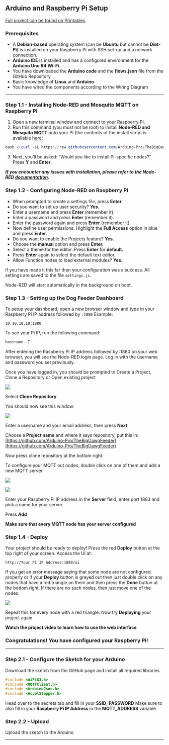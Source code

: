 ## Arduino and Raspberry Pi Setup

[Full project can be found on Printables](https://www.printables.com/model/1272698-the-big-dawg-feeder)

### Prerequisites

- A **Debian-based** operating system (can be **Ubuntu** but cannot be **Diet-Pi**) is installed on your Raspberry Pi with SSH set-up and a network connection.
- **Arduino IDE** is installed and has a configured environment for the **Arduino Uno R4 Wi-Fi**.
- You have downloaded the **Arduino code** and the **flows.json** file from the GitHub Repository
- Basic knowledge of **Linux** and **Arduino**
- You have wired the components according to the Wiring Diagram

---

### Step 1.1 - Installing Node-RED and Mosquito MQTT on Raspberry Pi

1. Open a new terminal window and connect to your Raspberry Pi.
2. Run this command (you must not be root) to install **Node-RED and Mosquito MQTT** onto your Pi (the contents of the install script is available [here](https://github.com/Arduino-Pro/The-Big-Dawg-Feeder/blob/main/install.sh): 

```powershell
bash <(curl -sL https://raw.githubusercontent.com/Arduino-Pro/TheBigDawgFeeder/main/install.sh)
```

3. Next, you’ll be asked: “Would you like to install Pi-specific nodes?” Press **Y** and **Enter**.

***If you encounter any issues with installation, please refer to the Node-RED [documentation](https://nodered.org/docs/getting-started/raspberrypi).***

### Step 1.2 - Configuring Node-RED on Raspberry Pi

- When prompted to create a settings file, press **Enter**
- Do you want to set up user security? **Yes**.
- Enter a username and press **Enter** (remember it).
- Enter a password and press **Enter** (remember it).
- Enter the password again and press **Enter** (remember it).
- Now define user permissions. Highlight the **Full Access** option in blue and press **Enter**.
- Do you want to enable the Projects feature? **Yes.**
- Choose the **manual** option and press **Enter.**
- Select a theme for the editor. Press **Enter** for **default.**
- Press **Enter** again to select the default text editor.
- Allow Function nodes to load external modules? **Yes**.

If you have made it this far then your configuration was a success. All settings are saved to the file `settings.js`.

Node-RED will start automatically in the background on boot.

### Step 1.3 - Setting up the Dog Feeder Dashboard

To setup your dashboard, open a new browser window and type in your Raspberry Pi IP address followed by `:1880` Example:

```plaintext
10.10.10.10:1880
```

To see your Pi IP, run the following command: 

```powershell
hostname -I
```

After entering the Raspberry Pi IP address followed by :1880 on your web browser, you will see the Node-RED login page. Log in with the username and password you set previously.

Once you have logged in, you should be prompted to Create a Project, Clone a Repository or Open existing project

![](https://static-file-service.macro.com/file/031a99f0-ffe2-41d6-ba38-76fd0e7448c6)

Select **Clone Repository**

You should now see this window:

![](https://static-file-service.macro.com/file/35da37ba-2c93-4f26-8669-5489ea8fe400)

Enter a username and your email address, then press **Next**

Choose a **Project name** and where it says repository, put this in: [https://github.com/Arduino-Pro/TheBigDawgFeeder](https://github.com/Arduino-Pro/TheBigDawgFeeder)

Now press clone repository at the bottom right.

To configure your MQTT out nodes, double click on one of them and add a new MQTT server

![](https://static-file-service.macro.com/file/05b5aa78-b02b-4e82-9167-e53bfab5fdc3)

![](https://static-file-service.macro.com/file/25c4a7ae-460d-41f3-bff5-5e6f46d39c97)

Enter your Raspberry Pi IP address in the **Server** field, enter port 1883 and pick a name for your server. 

Press **Add**

**Make sure that every MQTT node has your server configured**

### Step 1.4 - Deploy

Your project should be ready to deploy! Press the red **Deploy** button at the top right of your screen. Access the UI at`:`

```plaintext
http://Your Pi IP Address:1880/ui
```

If you get an error message saying that some node are not configured properly or if your **Deploy** button is greyed out then just double click on any nodes that have a red triangle on them and then press the **Done** button at the bottom right. If there are no such nodes, then just move one of the nodes.

![](https://static-file-service.macro.com/file/0ba50b23-d6d5-4b5d-9117-f037bc87b08e)

Repeat this for every node with a red triangle. Now try **Deploying** your project again.

**Watch the project video to learn how to use the web interface**

### Congratulations! You have configured your Raspberry Pi!

---

### Step 2.1 - Configure the Sketch for your Arduino

Download the sketch from the GitHub page and install all required libraries

```cpp
#include <WiFiS3.h>
#include <MQTTClient.h>
#include <ArduinoJson.h>
#include <AccelStepper.h>
```

Head over to the secrets tab and fill in your **SSID**, **PASSWORD**
Make sure to also fill in your **Raspberry Pi IP Address** in the **MQTT_ADDRESS** variable
### Step 2.2 - Upload

Upload the sketch to the Arduino

---
